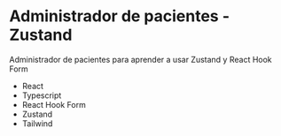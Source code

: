# Administrador de pacientes - Zustand

Administrador de pacientes para aprender a usar Zustand y React Hook Form

- React
- Typescript
- React Hook Form
- Zustand
- Tailwind

